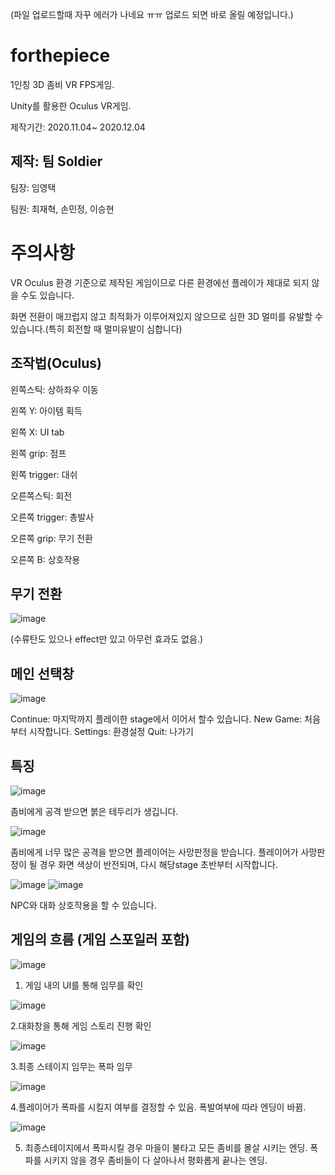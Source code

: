 (파일 업로드할때 자꾸 에러가 나네요 ㅠㅠ 업로드 되면 바로 올릴 예정입니다.)

# forthepiece

1인칭 3D 좀비 VR FPS게임.

Unity를 활용한 Oculus VR게임.

제작기간: 2020.11.04~ 2020.12.04



## 제작: 팀 Soldier
 
  팀장: 임영택
  
  팀원: 최재혁, 손민정, 이승현


# 주의사항

  VR Oculus 환경 기준으로 제작된 게임이므로 다른 환경에선 플레이가 제대로 되지 않을 수도 있습니다.

  화면 전환이 매끄럽지 않고 최적화가 이루어져있지 않으므로 심한 3D 멀미를 유발할 수 있습니다.(특히 회전할 때 멀미유발이 심합니다)
  

## 조작법(Oculus)

 왼쪽스틱: 상하좌우 이동

 왼쪽 Y: 아이템 획득

 왼쪽 X: UI tab
 
 왼쪽 grip: 점프
 
 왼쪽 trigger: 대쉬
 
 오른쪽스틱: 회전
 
 오른쪽 trigger: 총발사
 
 오른쪽 grip: 무기 전환
 
 오른쪽 B: 상호작용
 

## 무기 전환

![image](https://user-images.githubusercontent.com/80087763/151394599-e8a11e92-b12c-4add-9ae5-2844044b6d5c.png)

(수류탄도 있으나 effect만 있고 아무런 효과도 없음.)

## 메인 선택창

![image](https://user-images.githubusercontent.com/80087763/151396395-9a7c3ea3-0b1b-4389-bccc-48addc6ed3f7.png)

Continue: 마지막까지 플레이한 stage에서 이어서 할수 있습니다.
New Game: 처음부터 시작합니다.
Settings: 환경설정
Quit: 나가기

## 특징

![image](https://user-images.githubusercontent.com/80087763/151397300-ab4a14fe-0532-42db-8750-e6ba23f17eac.png)

좀비에게 공격 받으면 붉은 테두리가 생깁니다.

![image](https://user-images.githubusercontent.com/80087763/151398136-ae326af8-e568-4111-94ea-82a46cd79e63.png)

좀비에게 너무 많은 공격을 받으면 플레이어는 사망판정을 받습니다.
플레이어가 사망판정이 될 경우 화면 색상이 반전되며, 다시 해당stage 초반부터 시작합니다.

![image](https://user-images.githubusercontent.com/80087763/151397647-00c88405-bcfe-4426-b1a2-4cc1634b02b9.png)
![image](https://user-images.githubusercontent.com/80087763/151397949-55d76550-e156-40c2-8d6d-64977dfb1747.png)

NPC와 대화 상호작용을 할 수 있습니다.



## 게임의 흐름 (게임 스포일러 포함)

![image](https://user-images.githubusercontent.com/80087763/151394110-cdf6a4f9-bb4b-4260-98bb-4395afab2467.png)

1. 게임 내의 UI를 통해 임무를 확인


![image](https://user-images.githubusercontent.com/80087763/151394130-efddbe29-d8e1-43dc-96d9-274c45874cc4.png)

2.대화창을 통해 게임 스토리 진행 확인


![image](https://user-images.githubusercontent.com/80087763/151394155-3740a1fd-c22c-4d09-8671-278d677514c5.png)

3.최종 스테이지 임무는 폭파 임무


![image](https://user-images.githubusercontent.com/80087763/151394175-a0842488-b216-42c3-a34f-7d4a602f2f71.png)

4.플레이어가 폭파를 시킬지 여부를 결정할 수 있음.
폭발여부에 따라 엔딩이 바뀜.

![image](https://user-images.githubusercontent.com/80087763/151395927-2204de40-4453-4f6b-b34c-a455e5de70f2.png)

5. 최종스테이지에서 폭파시킬 경우 마을이 불타고 모든 좀비를 몰살 시키는 엔딩.
폭파를 시키지 않을 경우 좀비들이 다 살아나서 평화롭게 끝나는 엔딩.
